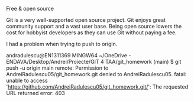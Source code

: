 Free & open source 

Git is a very well-supported open source project. Git enjoys great community support and a vast user base. Being open source lowers the cost for hobbyist developers as they can use Git without paying a fee.

I had a problem when trying to  push to origin.

andradulescu@EN1311369 MINGW64 ~/OneDrive - ENDAVA/Desktop/Andrei/Proiecte/GIT 4 TAA/git_homework (main)
$ git push -u origin main
remote: Permission to AndreiRadulescu05/git_homework.git denied to AndreiRadulescu05.
fatal: unable to access 'https://github.com/AndreiRadulescu05/git_homework.git/': The requested URL returned error: 403
